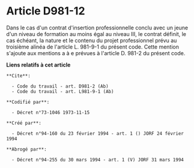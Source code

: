 # Article D981-12

Dans le cas d'un contrat d'insertion professionnelle conclu avec un jeune d'un niveau de formation au moins égal au niveau
III, le contrat définit, le cas échéant, la nature et le contenu du projet professionnel prévu au troisième alinéa de
l'article L. 981-9-1 du présent code. Cette mention s'ajoute aux mentions a à e prévues à l'article D. 981-2 du présent code.

**Liens relatifs à cet article**

	**Cite**:

	  - Code du travail - art. D981-2 (Ab)
	  - Code du travail - art. L981-9-1 (Ab)

	**Codifié par**:

	  - Décret n°73-1046 1973-11-15

	**Créé par**:

	  - Décret n°94-160 du 23 février 1994 - art. 1 () JORF 24 février 1994

	**Abrogé par**:

	  - Décret n°94-255 du 30 mars 1994 - art. 1 (V) JORF 31 mars 1994
